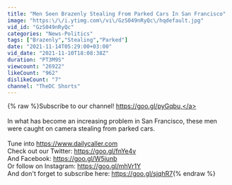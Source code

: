 ```yaml
---
title: "Men Seen Brazenly Stealing From Parked Cars In San Francisco"
image: "https:\/\/i.ytimg.com\/vi\/GzS049nRyQc\/hqdefault.jpg"
vid_id: "GzS049nRyQc"
categories: "News-Politics"
tags: ["Brazenly","Stealing","Parked"]
date: "2021-11-14T05:29:00+03:00"
vid_date: "2021-11-10T18:08:38Z"
duration: "PT3M9S"
viewcount: "26922"
likeCount: "962"
dislikeCount: "7"
channel: "TheDC Shorts"
---
```

{% raw %}Subscribe to our channel! <a rel="nofollow" target="blank" href="https://goo.gl/pyGqbu,">https://goo.gl/pyGqbu,</a> <br /><br />In what has become an increasing problem in San Francisco, these men were caught on camera stealing from parked cars.<br /><br />Tune into <a rel="nofollow" target="blank" href="https://www.dailycaller.com">https://www.dailycaller.com</a> <br />Check out our Twitter: <a rel="nofollow" target="blank" href="https://goo.gl/fnYe4v">https://goo.gl/fnYe4v</a><br />And Facebook: <a rel="nofollow" target="blank" href="https://goo.gl/W5junb">https://goo.gl/W5junb</a> <br />Or follow on Instagram: <a rel="nofollow" target="blank" href="https://goo.gl/mhVr1Y">https://goo.gl/mhVr1Y</a> <br />And don't forget to subscribe here: <a rel="nofollow" target="blank" href="https://goo.gl/sjqhR7">https://goo.gl/sjqhR7</a>{% endraw %}
